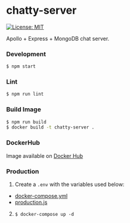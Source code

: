 # chatty-server

[![License: MIT](https://img.shields.io/badge/License-MIT-yellow.svg)](https://opensource.org/licenses/MIT)

Apollo + Express + MongoDB chat server.

### Development

```bash
$ npm start
```

### Lint

```bash
$ npm run lint
```

### Build Image

```bash
$ npm run build 
$ docker build -t chatty-server .
```

### DockerHub

Image available on [Docker Hub](https://hub.docker.com/r/mmontes11/chatty-server/)

### Production

1. Create a `.env` with the variables used below:
- [docker-compose.yml](https://github.com/mmontes11/chatty-server/blob/master/docker-compose.yml)
- [production.js](https://github.com/mmontes11/chatty-server/blob/master/src/config/production.js)

2.  `$ docker-compose up -d`
